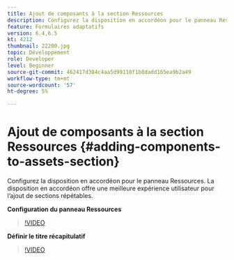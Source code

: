 ```yaml
---
title: Ajout de composants à la section Ressources
description: Configurez la disposition en accordéon pour le panneau Ressources. La disposition en accordéon offre une meilleure expérience utilisateur pour l’ajout de sections répétables.
feature: Formulaires adaptatifs
version: 6.4,6.5
kt: 4212
thumbnail: 22200.jpg
topic: Développement
role: Developer
level: Beginner
source-git-commit: 462417d384c4aa5d99110f1b8dadd165ea9b2a49
workflow-type: tm+mt
source-wordcount: '57'
ht-degree: 5%

---
```



# Ajout de composants à la section Ressources {#adding-components-to-assets-section}

Configurez la disposition en accordéon pour le panneau Ressources. La disposition en accordéon offre une meilleure expérience utilisateur pour l’ajout de sections répétables.

**Configuration du panneau Ressources**

>[!VIDEO](https://video.tv.adobe.com/v/22200?quality=9&learn=on)

**Définir le titre récapitulatif**
>[!VIDEO](https://video.tv.adobe.com/v/28387)



